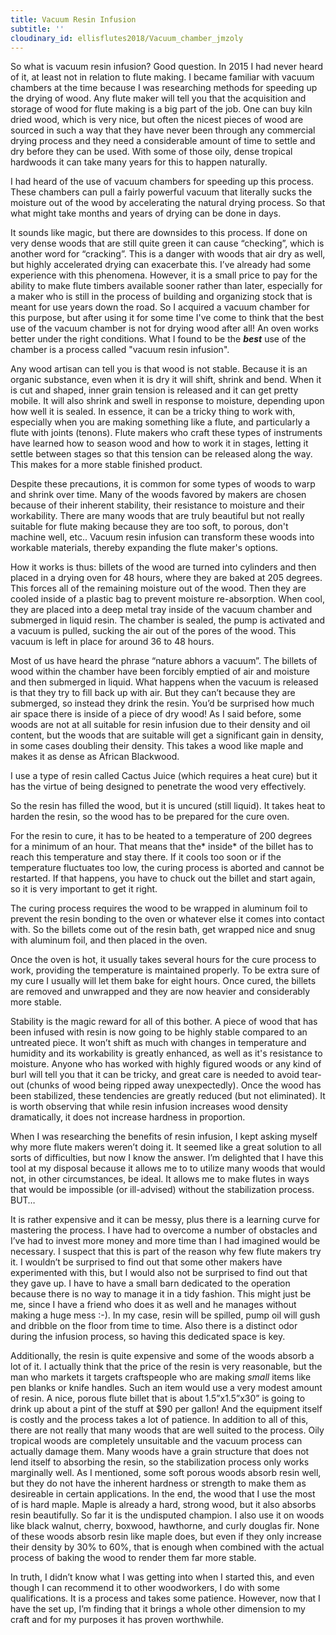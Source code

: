 ```yaml
---
title: Vacuum Resin Infusion
subtitle: ''
cloudinary_id: ellisflutes2018/Vacuum_chamber_jmzoly
---
```


So what is vacuum resin infusion?  Good question.  In 2015 I had never heard of it, at least not in relation to flute making.  I became familiar with vacuum chambers at the time because I was researching methods for speeding up the drying of wood.  Any flute maker will tell you that the acquisition and storage of wood for flute making is a big part of the job.  One can buy kiln dried wood, which is very nice, but often the nicest pieces of wood are sourced in such a way that they have never been through any commercial drying process and they need a considerable amount of time to settle and dry before they can be used.  With some of those oily, dense tropical hardwoods it can take many years for this to happen naturally.

I had heard of the use of vacuum chambers for speeding up this process.  These chambers can pull a fairly powerful vacuum that literally sucks the moisture out of the wood by accelerating the natural drying process.  So that what might take months and years of drying can be done in days.

It sounds like magic, but there are downsides to this process.  If done on very dense woods that are still quite green it can cause “checking”, which is another word for “cracking”.  This is a danger with woods that air dry as well, but highly accelerated drying can exacerbate this.   I’ve already had some experience with this phenomena.  However, it is a small price to pay for the ability to make flute timbers available sooner rather than later, especially for a maker who is still in the process of building and organizing stock that is meant for use years down the road.  So I acquired a vacuum chamber for this purpose, but after using it for some time I've come to think that the best use of the vacuum chamber is not for drying wood after all!  An oven works better under the right conditions.  What I found to be the ***best*** use of the chamber is a process called "vacuum resin infusion".  

Any wood artisan can tell you is that wood is not stable.  Because it is an organic substance, even when it is dry it will shift, shrink and bend.  When it is cut and shaped, inner grain tension is released and it can get pretty mobile.  It will also shrink and swell in response to moisture, depending upon how well it is sealed.  In essence, it can be a tricky thing to work with, especially when you are making something like a flute, and particularly a flute with joints (tenons).  Flute makers who craft these types of instruments have learned how to season wood and how to work it in stages, letting it settle between stages so that this tension can be released along the way.  This makes for a more stable finished product.

Despite these precautions, it is common for some types of woods to warp and shrink over time.  Many of the woods favored by makers are chosen because of their inherent stability, their resistance to moisture and their workability.  There are many woods that are truly beautiful but not really suitable for flute making because they are too soft, to porous, don't machine well, etc..  Vacuum resin infusion can transform these woods into workable materials, thereby expanding the flute maker's options.

How it works is thus:  billets of the wood are turned into cylinders and then placed in a drying oven for 48 hours, where they are baked at 205 degrees.  This forces all of the remaining moisture out of the wood.  Then they are cooled inside of a plastic bag to prevent moisture re-absorption.  When cool, they are placed into a deep metal tray inside of the vacuum chamber and submerged in liquid resin.  The chamber is sealed, the pump is activated and a vacuum is pulled, sucking the air out of the pores of the wood.  This vacuum is left in place for around 36 to 48 hours.

Most of us have heard the phrase “nature abhors a vacuum”.   The billets of wood within the chamber have been forcibly emptied of air and moisture and then submerged in liquid.  What happens when the vacuum is released is that they try to fill back up with air.  But they can’t because they are submerged, so instead they drink the resin.  You’d be surprised how much air space there is inside of a piece of dry wood!   As I said before, some woods are not at all suitable for resin infusion due to their density and oil content, but the woods that are suitable will get a significant gain in density, in some cases doubling their density.  This takes a wood like maple and makes it as dense as African Blackwood. 

I use a type of resin called Cactus Juice (which requires a heat cure) but it has the virtue of being designed to penetrate the wood very effectively.

So the resin has filled the wood, but it is uncured (still liquid).  It takes heat to harden the resin, so the wood has to be prepared for the cure oven.

For the resin to cure, it has to be heated to a temperature of 200 degrees for a minimum of an hour.  That means that the* inside* of the billet has to reach this temperature and stay there.  If it cools too soon or if the temperature fluctuates too low, the curing process is aborted and cannot be restarted.  If that happens, you have to chuck out the billet and start again, so it is very important to get it right.

The curing process requires the wood to be wrapped in aluminum foil to prevent the resin bonding to the oven or whatever else it comes into contact with.  So the billets come out of the resin bath, get wrapped nice and snug with aluminum foil, and then placed in the oven.

Once the oven is hot, it usually takes several hours for the cure process to work, providing the temperature is maintained properly.  To be extra sure of my cure I usually will let them bake for eight hours.  Once cured, the billets are removed and unwrapped and they are now heavier and considerably more stable.  

Stability is the magic reward for all of this bother.  A piece of wood that has been infused with resin is now going to be highly stable compared to an untreated piece.  It won’t shift as much with changes in temperature and humidity and its workability is greatly enhanced, as well as it's resistance to moisture.  Anyone who has worked with highly figured woods or any kind of burl will tell you that it can be tricky, and great care is needed to avoid tear-out (chunks of wood being ripped away unexpectedly).  Once the wood has been stabilized, these tendencies are greatly reduced (but not eliminated).  It is worth observing that while resin infusion increases wood density dramatically, it does not increase hardness in proportion.  

When I was researching the benefits of resin infusion, I kept asking myself why more flute makers weren’t doing it.  It seemed like a great solution to all sorts of difficulties, but now I know the answer.  I’m delighted that I have this tool at my disposal because it allows me to to utilize many woods that would not, in other circumstances, be ideal.  It allows me to make flutes in ways that would be impossible (or ill-advised) without the stabilization process.  BUT…

It is rather expensive and it can be messy, plus there is a learning curve for mastering the process.  I have had to overcome a number of obstacles and I’ve had to invest more money and more time than I had imagined would be necessary.  I suspect that this is part of the reason why few flute makers try it.  I wouldn’t be surprised to find out that some other makers have experimented with this, but I would also not be surprised to find out that they gave up.   I have to have a small barn dedicated to the operation because there is no way to manage it in a tidy fashion.  This might just be me, since I have a friend who does it as well and he manages without making a huge mess :-).  In my case, resin will be spilled, pump oil will gush and dribble on the floor from time to time.  Also there is a distinct odor during the infusion process, so having this dedicated space is key.

Additionally, the resin is quite expensive and some of the woods absorb a lot of it.   I actually think that the price of the resin is very reasonable, but the man who markets it targets craftspeople who are making *small* items like pen blanks or knife handles.  Such an item would use a very modest amount of resin.  A nice, porous flute billet that is about 1.5”x1.5”x30” is going to drink up about a pint of the stuff at $90 per gallon!  And the equipment itself is costly and the process takes a lot of patience.   In addition to all of this, there are not really that many woods that are well suited to the process.  Oily tropical woods are completely unsuitable and the vacuum process can actually damage them.  Many woods have a grain structure that does not lend itself to absorbing the resin, so the stabilization process only works marginally well.  As I mentioned, some soft porous woods absorb resin well, but they do not have the inherent hardness or strength to make them as desireable in certain applications.  In the end, the wood that I use the most of is hard maple.  Maple is already a hard, strong wood, but it also absorbs resin beautifully.  So far it is the undisputed champion.  I also use it on woods like black walnut, cherry, boxwood, hawthorne, and curly douglas fir.  None of these woods absorb resin like maple does, but even if they only increase their density by 30% to 60%, that is enough when combined with the actual process of baking the wood to render them far more stable.  

In truth, I didn’t know what I was getting into when I started this, and even though I can recommend it to other woodworkers, I do with some qualifications.  It is a process and takes some patience.  However, now that I have the set up, I’m finding that it brings a whole other dimension to my craft and for my purposes it has proven worthwhile.





